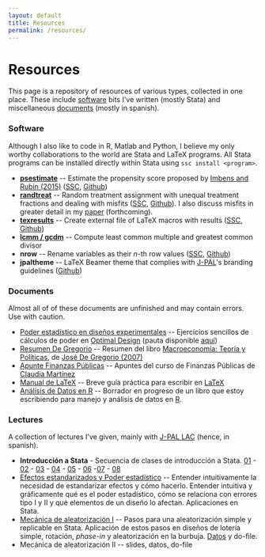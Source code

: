 ```yaml
---
layout: default
title: Resources
permalink: /resources/
---
```


# Resources

This page is a repository of resources of various types, collected in one place. These include [software](#software) bits I've written (mostly Stata) and miscellaneous [documents](#documents) (mostly in spanish).

### Software

Although I also like to code in R, Matlab and Python, I believe my only worthy collaborations to the world are Stata and LaTeX programs. All Stata programs can be installed directly within Stata using `ssc install <program>`.

- [**psestimate**]({{site.baseurl}}/posts/psestimate) -- Estimate the propensity score proposed by [Imbens and Rubin (2015)](http://www.cambridge.org/zw/academic/subjects/statistics-probability/statistical-theory-and-methods/causal-inference-statistics-social-and-biomedical-sciences-introduction) ([SSC](https://ideas.repec.org/c/boc/bocode/s458179.html), [Github](https://github.com/acarril/psestimate))
- [**randtreat**]({{site.baseurl}}/posts/randtreat) -- Random treatment assignment with unequal treatment fractions and dealing with misfits ([SSC](https://ideas.repec.org/c/boc/bocode/s458106.html), [Github](https://github.com/acarril/randtreat)). I also discuss misfits in greater detail in my [paper](https://www.researchgate.net/publication/292091060_Dealing_with_misfits_in_random_treatment_assignment) (forthcoming).
- [**texresults**]({{site.baseurl}}/posts/export-results-latex) -- Create external file of LaTeX macros with results ([SSC](https://ideas.repec.org/c/boc/bocode/s458334.html), [Github](https://github.com/acarril/texresults))
- [**lcmm / gcdm**]({{site.baseurl}}/posts/GCD-LCM) -- Compute least common multiple and greatest common divisor
- **nrow** -- Rename variables as their *n*-th row values ([SSC](https://ideas.repec.org/c/boc/bocode/s458116.html), [Github](https://github.com/acarril/nrow))
- **jpaltheme** -- LaTeX Beamer theme that complies with [J-PAL](https://www.povertyactionlab.org/)'s branding guidelines ([Github](https://github.com/acarril/jpaltheme))

### Documents

Almost all of of these documents are unfinished and may contain errors. Use with caution.

- [Poder estadístico en diseños experimentales](https://www.dropbox.com/s/s4wvhsi59zqw34c/poder_optimal_design.pdf?dl=0) -- Ejercicios sencillos de cálculos de poder en [Optimal Design](http://hlmsoft.net/od/) (pauta disponible [aquí](https://www.dropbox.com/s/q5l73pjng99fjyz/poder_optimal_design%20-%20pauta.pdf?dl=0))
- [Resumen De Gregorio](https://www.dropbox.com/s/o5cj07jpdq0em54/DeGregorioResumen.pdf?dl=0) -- Resumen del libro [Macroeconomía: Teoría y Políticas](http://www.degregorio.cl/pdf/Macroeconomia.pdf), de [José De Gregorio (2007)](http://www.econ.uchile.cl/jdegregorio)
- [Apunte Finanzas Públicas](https://www.dropbox.com/s/574qx72wji32tgq/Apuntes%20finanzas%20publicas.pdf?dl=0) -- Apuntes del curso de Finanzas Públicas de [Claudia Martínez](https://www.povertyactionlab.org/mart%C3%ADnez)
- [Manual de LaTeX](https://www.dropbox.com/s/hcz69dj5rrusi9g/manual_latex.pdf?dl=0) -- Breve guía práctica para escribir en [LaTeX](http://tex.stackexchange.com/a/94910/45978)
- [Análisis de Datos en R](https://www.dropbox.com/s/at5qtihss4vsme5/ADR.pdf?dl=0) -- Borrador en progreso de un libro que estoy escribiendo para manejo y análisis de datos en [R](https://www.r-project.org/).

### Lectures

A collection of lectures I've given, mainly with [J-PAL LAC](https://www.povertyactionlab.org/LAC) (hence, in spanish).

- **Introducción a Stata** - Secuencia de clases de introducción a Stata. [01](https://www.dropbox.com/s/d253yz7yyfmkhyi/stata_class01.pdf?dl=0) - [02](https://www.dropbox.com/s/5pybvikiiufizgp/stata_class02.pdf?dl=0) - [03](https://www.dropbox.com/s/4pigjntd5zytyeb/stata_class03_vMax.pdf?dl=0) - [04](https://www.dropbox.com/s/jst8u56f46di85c/stata_class04_vMax.pdf?dl=0) - [05](https://www.dropbox.com/s/fef1fmfb2lw3x8t/stata_class05.pdf?dl=0) - [06](https://www.dropbox.com/s/xpod8h8si0cthn1/stata_class06.pdf?dl=0) -[07](https://www.dropbox.com/s/xj8yqxbc4aihgpk/stata_class07_vMax.pdf?dl=0) - [08](https://www.dropbox.com/s/tda1rtwcq0dw43a/stata_class08_vMax.pdf?dl=0)
- [Efectos estandarizados y Poder estadístico](https://www.dropbox.com/s/pf4rse155g2yc2f/class_statistical_power.pdf?dl=0) -- Entender intuitivamente la necesidad de estandarizar efectos y cómo hacerlo. Entender intuitiva y gráficamente qué es el poder estadístico, cómo se relaciona con errores tipo I y II y qué elementos de un diseño lo afectan. Aplicaciones en Stata.
- [Mecánica de aleatorización I](https://www.dropbox.com/s/aedge51xocm79iv/clase12_slides.pdf?dl=0) -- Pasos para una aleatorización simple y replicable en Stata. Aplicación de estos pasos en diseños de lotería simple, rotación, *phase-in* y aleatorización en la burbuja. [Datos](https://www.dropbox.com/s/juo24v3si088e5x/aerdat5.dta?dl=0) y do-file.
- Mecánica de aleatorización II -- slides, datos, do-file